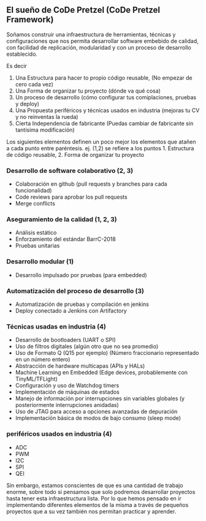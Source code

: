 ##  El sueño de CoDe Pretzel (CoDe Pretzel Framework)
Soñamos construir una infraestructura de herramientas, técnicas y configuraciones que nos permita desarrollar software embebido de calidad, con facilidad de replicación, modularidad y con un proceso de desarrollo establecido.

Es decir
1. Una Estructura para hacer to propio código reusable, (No empezar de cero cada vez)
2. Una Forma de organizar tu proyecto (dónde va qué cosa)
3. Un proceso de desarrollo (cómo configurar tus comiplaciones, pruebas y deploy) 
4. Una Propuesta periféricos y técnicas usados en industria (mejoras tu CV y no reinventas la rueda)
5. Cierta Independencia de fabricante (Puedas cambiar de fabricante sin tantísima modificación)

Los siguientes elementos definen un poco mejor los elementos que atañen a cada punto entre paréntesis.
ej. (1,2) se refiere a los puntos 1. Estructura de código reusable, 2. Forma de organizar tu proyecto

### Desarrollo de software colaborativo (2, 3)
- Colaboración en github (pull requests y branches para cada funcionalidad)
- Code reviews para aprobar los pull requests
- Merge conflicts

### Aseguramiento de la calidad (1, 2, 3)
- Análisis estático
- Enforzamiento del estándar BarrC-2018
- Pruebas unitarias

### Desarrollo modular (1)
- Desarrollo impulsado por pruebas (para embedded)

### Automatización del proceso de desarrollo (3)
- Automatización de pruebas y compilación en jenkins
- Deploy conectado a Jenkins con Artifactory

### Técnicas usadas en industria (4)
- Desarrollo de bootloaders (UART o SPI)
- Uso de filtros digitales (algún otro que no sea promedio)
- Uso de Formato Q (Q15 por ejemplo) (Número fraccionario representado en un número entero)
- Abstracción de hardware multicapas (APIs y HALs)
- Machine Learning en Embedded (Edge devices, probablemente con TinyML/TFLight)
- Configuración y uso de Watchdog timers
- Implementación de máquinas de estados
- Manejo de información por interrupciones sin variables globales (y posteriormente interrupciones anidadas)
- Uso de JTAG para acceso a opciones avanzadas de depuración
- Implementación básica de modos de bajo consumo (sleep mode)

### periféricos usados en industria (4)
- ADC
- PWM
- I2C
- SPI
- QEI


Sin embargo, estamos conscientes de que es una cantidad de trabajo enorme, sobre todo si pensamos que solo podremos desarrollar proyectos hasta tener esta infraestructura lista.
Por lo que hemos pensado en ir implementando diferentes elementos de la misma a través de pequeños proyectos que a su vez también nos permitan practicar y aprender.

